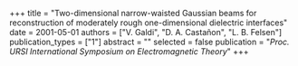 +++
title = "Two-dimensional narrow-waisted Gaussian beams for reconstruction of moderately rough one-dimensional dielectric interfaces"
date = 2001-05-01
authors = ["V. Galdi", "D. A. Castañon", "L. B. Felsen"]
publication_types = ["1"]
abstract = ""
selected = false
publication = "*Proc. URSI International Symposium on Electromagnetic Theory*"
+++

